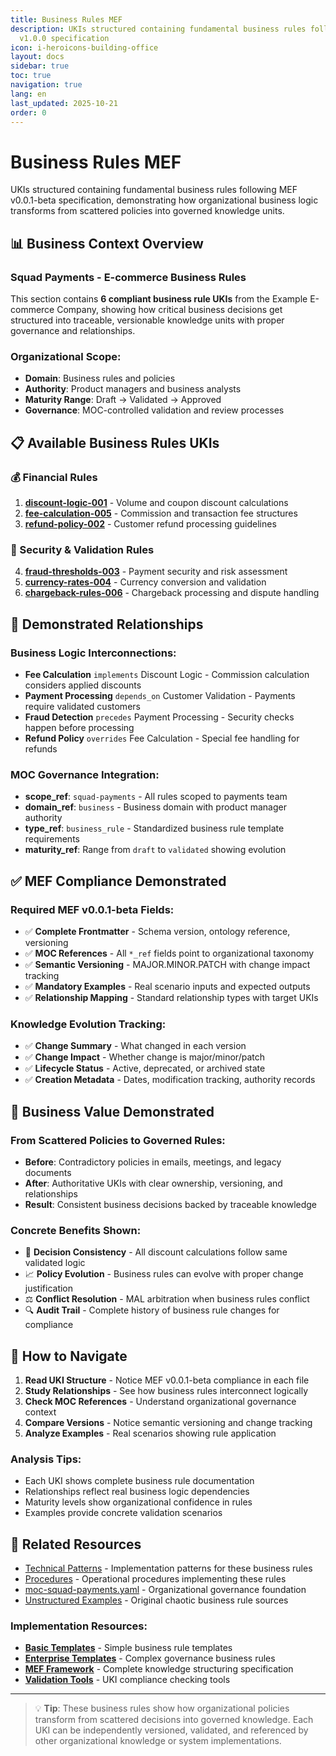 ```yaml
---
title: Business Rules MEF
description: UKIs structured containing fundamental business rules following MEF
  v1.0.0 specification
icon: i-heroicons-building-office
layout: docs
sidebar: true
toc: true
navigation: true
lang: en
last_updated: 2025-10-21
order: 0
---
```

# Business Rules MEF

UKIs structured containing fundamental business rules following MEF v0.0.1-beta specification, demonstrating how organizational business logic transforms from scattered policies into governed knowledge units.

## 📊 Business Context Overview

### Squad Payments - E-commerce Business Rules

This section contains **6 compliant business rule UKIs** from the Example E-commerce Company, showing how critical business decisions get structured into traceable, versionable knowledge units with proper governance and relationships.

### Organizational Scope:
- **Domain**: Business rules and policies
- **Authority**: Product managers and business analysts
- **Maturity Range**: Draft → Validated → Approved
- **Governance**: MOC-controlled validation and review processes

## 📋 Available Business Rules UKIs

### 💰 Financial Rules
1. **[discount-logic-001](uki-pay-discount-logic-001)** - Volume and coupon discount calculations
2. **[fee-calculation-005](uki-pay-fee-calculation-005)** - Commission and transaction fee structures
3. **[refund-policy-002](uki-pay-refund-policy-002.yaml)** - Customer refund processing guidelines

### 🔐 Security & Validation Rules  
4. **[fraud-thresholds-003](uki-pay-fraud-thresholds-003.yaml)** - Payment security and risk assessment
5. **[currency-rates-004](uki-pay-currency-rates-004.yaml)** - Currency conversion and validation
6. **[chargeback-rules-006](uki-pay-chargeback-rules-006.yaml)** - Chargeback processing and dispute handling

## 🔗 Demonstrated Relationships

### Business Logic Interconnections:
- **Fee Calculation** `implements` Discount Logic - Commission calculation considers applied discounts
- **Payment Processing** `depends_on` Customer Validation - Payments require validated customers
- **Fraud Detection** `precedes` Payment Processing - Security checks happen before processing
- **Refund Policy** `overrides` Fee Calculation - Special fee handling for refunds

### MOC Governance Integration:
- **scope_ref**: `squad-payments` - All rules scoped to payments team
- **domain_ref**: `business` - Business domain with product manager authority
- **type_ref**: `business_rule` - Standardized business rule template requirements
- **maturity_ref**: Range from `draft` to `validated` showing evolution

## ✅ MEF Compliance Demonstrated

### Required MEF v0.0.1-beta Fields:
- ✅ **Complete Frontmatter** - Schema version, ontology reference, versioning
- ✅ **MOC References** - All `*_ref` fields point to organizational taxonomy
- ✅ **Semantic Versioning** - MAJOR.MINOR.PATCH with change impact tracking
- ✅ **Mandatory Examples** - Real scenario inputs and expected outputs
- ✅ **Relationship Mapping** - Standard relationship types with target UKIs

### Knowledge Evolution Tracking:
- ✅ **Change Summary** - What changed in each version
- ✅ **Change Impact** - Whether change is major/minor/patch
- ✅ **Lifecycle Status** - Active, deprecated, or archived state
- ✅ **Creation Metadata** - Dates, modification tracking, authority records

## 🎯 Business Value Demonstrated

### From Scattered Policies to Governed Rules:
- **Before**: Contradictory policies in emails, meetings, and legacy documents
- **After**: Authoritative UKIs with clear ownership, versioning, and relationships
- **Result**: Consistent business decisions backed by traceable knowledge

### Concrete Benefits Shown:
- 🎯 **Decision Consistency** - All discount calculations follow same validated logic
- 📈 **Policy Evolution** - Business rules can evolve with proper change justification
- ⚖️ **Conflict Resolution** - MAL arbitration when business rules conflict
- 🔍 **Audit Trail** - Complete history of business rule changes for compliance

## 🎯 How to Navigate

1. **Read UKI Structure** - Notice MEF v0.0.1-beta compliance in each file
2. **Study Relationships** - See how business rules interconnect logically
3. **Check MOC References** - Understand organizational governance context
4. **Compare Versions** - Notice semantic versioning and change tracking
5. **Analyze Examples** - Real scenarios showing rule application

### Analysis Tips:
- Each UKI shows complete business rule documentation
- Relationships reflect real business logic dependencies
- Maturity levels show organizational confidence in rules
- Examples provide concrete validation scenarios

## 📖 Related Resources

- [Technical Patterns](../technical-patterns/) - Implementation patterns for these business rules
- [Procedures](../procedures/) - Operational procedures implementing these rules
- [moc-squad-payments.yaml](../../moc-squad-payments) - Organizational governance foundation
- [Unstructured Examples](../../unstructured/) - Original chaotic business rule sources

### Implementation Resources:
- **[Basic Templates](../../../../manual/templates/basic/)** - Simple business rule templates
- **[Enterprise Templates](../../../../manual/templates/enterprise/)** - Complex governance business rules
- **[MEF Framework](../../../../frameworks/mef/)** - Complete knowledge structuring specification
- **[Validation Tools](../../../../manual/tools/)** - UKI compliance checking tools

---

> 💡 **Tip**: These business rules show how organizational policies transform from scattered decisions into governed knowledge. Each UKI can be independently versioned, validated, and referenced by other organizational knowledge or system implementations.